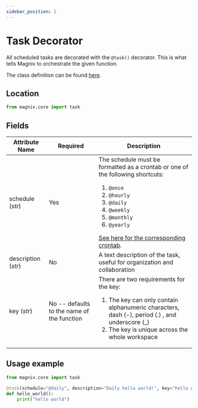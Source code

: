 ```yaml
---
sidebar_position: 2
---
```


# Task Decorator

All scheduled tasks are decorated with the `@task()` decorator. This is what tells Magniv to orchestrate the given function.

The class definition can be found [here](https://github.com/MagnivOrg/magniv-core/blob/master/magniv/core/task.py).

## Location

```python
from magniv.core import task
```
 

## Fields

|Attribute Name|Required|Description|
|--------------|--------|-----------|
|schedule (_str_)         |Yes        |The schedule must be formatted as a crontab or one of the following shortcuts: <ol><li>`@once`</li><li>`@hourly`</li><li>`@daily`</li><li>`@weekly`</li><li>`@monthly`</li><li>`@yearly`</li></ol> [See here for the corresponding crontab](https://airflow.apache.org/docs/apache-airflow/1.10.1/scheduler.html#dag-runs).|
|description (_str_)      |No         |A text description of the task, useful for organization and collaboration           |
|key (_str_)              |No -- defaults to the name of the function        |There are two requirements for the key: <ol> <li> The key can only contain alphanumeric characters, dash (-), period (.) , and underscore (_)  </li> <li>The key is unique across the whole workspace</li></ol>|


## Usage example


```python
from magniv.core import task

@task(schedule="@daily", description="Daily hello world!", key="hello world")
def hello_world():
    print("hello world")
```

